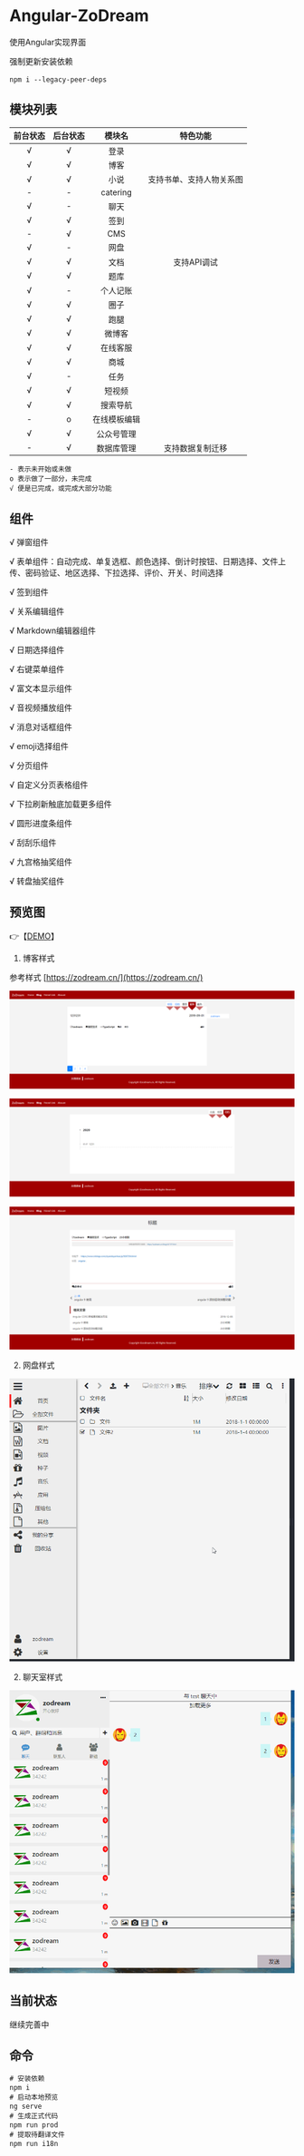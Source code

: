 # Angular-ZoDream
使用Angular实现界面

强制更新安装依赖
```
npm i --legacy-peer-deps
```

## 模块列表

|前台状态|后台状态|模块名|特色功能|
|:--:|:--:|:--:|:--:|
|√|√|登录||
|√|√|博客||
|√|√|小说|支持书单、支持人物关系图|
|-|-|catering||
|√|-|聊天||
|√|√|签到||
|-|√|CMS||
|√|-|网盘||
|√|√|文档|支持API调试|
|√|√|题库||
|√|-|个人记账||
|√|√|圈子||
|√|√|跑腿||
|√|√|微博客||
|√|√|在线客服||
|√|√|商城||
|√|-|任务||
|√|√|短视频||
|√|√|搜索导航||
|-|o|在线模板编辑||
|√|√|公众号管理||
|-|√|数据库管理|支持数据复制迁移|

    - 表示未开始或未做
    o 表示做了一部分，未完成
    √ 便是已完成，或完成大部分功能

## 组件

√ 弹窗组件

√ 表单组件：自动完成、单复选框、颜色选择、倒计时按钮、日期选择、文件上传、密码验证、地区选择、下拉选择、评价、开关、时间选择

√ 签到组件

√ 关系编辑组件

√ Markdown编辑器组件

√ 日期选择组件

√ 右键菜单组件

√ 富文本显示组件

√ 音视频播放组件

√ 消息对话框组件

√ emoji选择组件

√ 分页组件

√ 自定义分页表格组件

√ 下拉刷新触底加载更多组件

√ 圆形进度条组件

√ 刮刮乐组件

√ 九宫格抽奖组件

√ 转盘抽奖组件


## 预览图

👉【[DEMO](https://job.zodream.cn/)】

1. 博客样式

参考样式 [https://zodream.cn/](https://zodream.cn/)

![](screen/blog.png)

![](screen/archives.png)

![](screen/detail.png)

2. 网盘样式

![](screen/nav.gif)

2. 聊天室样式

![](screen/chat.gif)

## 当前状态

继续完善中

## 命令

```shell
# 安装依赖
npm i
# 启动本地预览
ng serve
# 生成正式代码
npm run prod
# 提取待翻译文件
npm run i18n

```